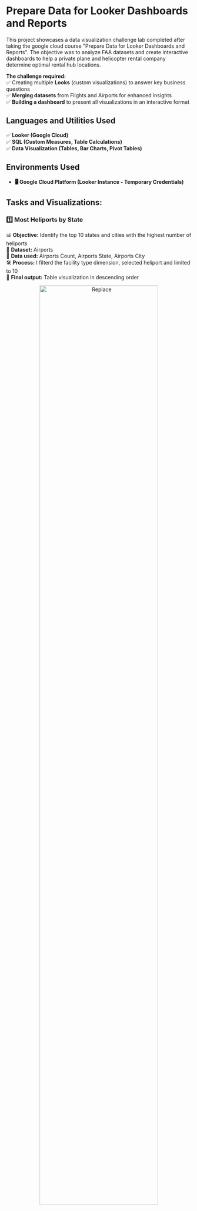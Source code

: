 <h1>Prepare Data for Looker Dashboards and Reports</h1>

This project showcases a data visualization challenge lab completed after taking the google cloud course "Prepare Data for Looker Dashboards and Reports". The objective was to analyze FAA datasets and create interactive dashboards to help a private plane and helicopter rental company determine optimal rental hub locations.  

**The challenge required:**  
✅ Creating multiple **Looks** (custom visualizations) to answer key business questions  
✅ **Merging datasets** from Flights and Airports for enhanced insights  
✅ **Building a dashboard** to present all visualizations in an interactive format  

<h2>Languages and Utilities Used</h2>

✅ **Looker (Google Cloud)**  
✅ **SQL (Custom Measures, Table Calculations)**  
✅ **Data Visualization (Tables, Bar Charts, Pivot Tables)**

<h2>Environments Used </h2>

- <b>🖥 Google Cloud Platform (Looker Instance - Temporary Credentials)

</b> 

<h2>Tasks and Visualizations:</h2>

### **1️⃣ Most Heliports by State**  
📊 **Objective:** Identify the top 10 states and cities with the highest number of heliports  
📌 **Dataset:** Airports  
🔹 **Data used:** Airports Count, Airports State, Airports City  
🛠 **Process:** I filterd the facility type dimension, selected heliport and limited to 10  
🔹 **Final output:** Table visualization in descending order
<p align="center">
  <img src="https://i.imgur.com/UAmccNW.png" height="80%" width="80%" alt="Replace"/>
</p>
<br />
<br />


### **2️⃣ Facility Type Breakdown for Top States**  
📊 **Objective:** Analyze facility type distribution in states with the most airports  
📌 **Dataset:** Airports  
🔹 **Data used:** Airports Count, State, Facility Types  
🛠 **Process:** I Pivoted the facility dimension to show the distribution   
🔹 **Final output:** Table visualization in descending order
<p align="center">
  <img src="https://i.imgur.com/xehkt7M.png" height="80%" width="80%" alt="Replace"/>
</p>
<br />
<br />


### **3️⃣ Highest Flight Cancellation Rates**  
📊 **Objective:** Identify airports and states with the highest percentage of flight cancellations (with over 10,000 flights)  
📌 **Dataset:** Flights  
🔹 **Data used:** Aircraft Origin City, Aircraft Origin State, Percentage of Flights Cancelled, Flight count, Flight Details Cancelled Count   
🛠 **Process:** I filtered for flights exceeding 10,000, then created a table calculation to determine the cancellation percentage   
🔹 **Final output:** Table visualization in descending order with Flight count and Flight Details Cancelled Count made invinsible    
<p align="center">
  <img src="https://i.imgur.com/cF4uTKv.png" height="80%" width="80%" alt="Replace"/>
</p>
<br />
<br />


### **4️⃣ Smallest Average Distance Between Airports**  
📊 **Objective:** Determine the origin and destination airports with the smallest average flight distance  
📌 **Dataset:** Flights  
🔹 **Data used:** Origin and Destination, Average Distance (Miles)  
🛠 **Process:** Created a custom measure to calculate the average flight distance, applied a filter to remove zero values   
🔹 **Final output:** Table visualization in ascending order  
<p align="center">
  <img src="https://i.imgur.com/NUwehYk.png" height="80%" width="80%" alt="Replace"/>
</p>
<br />
<br />

### **5️⃣ Busiest Major Joint-Use Airports with Control Towers**  
📊 **Objective:** Identify the busiest airports that are major, joint-use, and have control towers  
📌 **Dataset:** Flights & Airports (Merged)  
🔹 **Data used:** Aircrft origin City, State, Code, Number of Flights  
🛠 **Process:**  Merged the Flights and Airports datasets, filtering for airports marked as major, joint-use, and with control towers, then visualized the busiest ones using a bar chart. 
<p align="center">
  <img src="https://i.imgur.com/62TgaWL.png" height="80%" width="80%" alt="Replace"/>
</p>
<br />
<br />

🔹 **Final output:** Airports Count, State, Facility Types  
<p align="center">
  <img src="https://i.imgur.com/62TgaWL.png" height="80%" width="80%" alt="Replace"/>
</p>
<br />
<br />

### **6️⃣ Dashboard: Consolidated Insights**  
📊 **Objective:** Combine all visualizations into a single interactive dashboard for presentation  
📌 **Dataset:** Airports, Flights  

🛠 **Process:** Added all created Looks and the merged results visualization to a new dashboard, organizing them for easy navigation and insights.  
<p align="center">
  <img src="https://i.imgur.com/62TgaWL.png" height="80%" width="80%" alt="Replace"/>
</p>
<br />
<br />

🔹 **Final output:** Interactive dashboard with all visualizations  
<p align="center">
  <img src="https://i.imgur.com/62TgaWL.png" height="80%" width="80%" alt="Replace"/>
</p>
<br />
<br />

🔹 **Skill badge:**   
<p align="center">
  <img src="https://i.imgur.com/fAtKYhg.png" height="80%" width="80%" alt="Replace"/>
</p>
<br />
<br />



<!--
 ```diff
- text in red
+ text in green
! text in orange
# text in gray
@@ text in purple (and bold)@@
```
--!># Lookerlab
